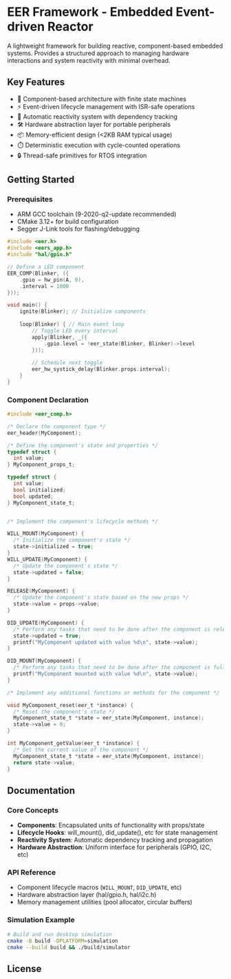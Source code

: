 # EER Framework - Embedded Event-driven Reactor

A lightweight framework for building reactive, component-based embedded systems. Provides a structured approach to managing hardware interactions and system reactivity with minimal overhead.

## Key Features

- 🧩 Component-based architecture with finite state machines
- ⚡ Event-driven lifecycle management with ISR-safe operations
- 🔄 Automatic reactivity system with dependency tracking
- 🛠️ Hardware abstraction layer for portable peripherals
- 📦 Memory-efficient design (<2KB RAM typical usage)
- ⏱️ Deterministic execution with cycle-counted operations
- 🔒 Thread-safe primitives for RTOS integration

## Getting Started

### Prerequisites
- ARM GCC toolchain (9-2020-q2-update recommended)
- CMake 3.12+ for build configuration
- Segger J-Link tools for flashing/debugging

```c
#include <eer.h>
#include <eers_app.h>
#include "hal/gpio.h"

// Define a LED component
EER_COMP(Blinker, ({
    .gpio = hw_pin(A, 0),
    .interval = 1000
}));

void main() {
    ignite(Blinker); // Initialize components
    
    loop(Blinker) { // Main event loop
        // Toggle LED every interval
        apply(Blinker, _({
            .gpio.level = !eer_state(Blinker, Blinker)->level
        }));
        
        // Schedule next toggle
        eer_hw_systick_delay(Blinker.props.interval);
    }
}
```

### Component Declaration
```c
#include <eer_comp.h>

/* Declare the component type */
eer_header(MyComponent);

/* Define the component's state and properties */
typedef struct {
  int value;
} MyComponent_props_t;

typedef struct {
  int value;
  bool initialized;
  bool updated;
} MyComponent_state_t;


/* Implement the component's lifecycle methods */

WILL_MOUNT(MyComponent) {
  /* Initialize the component's state */
  state->initialized = true;
}
WILL_UPDATE(MyComponent) {
  /* Update the component's state */
  state->updated = false;
}

RELEASE(MyComponent) {
  /* Update the component's state based on the new props */
  state->value = props->value;
}

DID_UPDATE(MyComponent) {
  /* Perform any tasks that need to be done after the component is released */
  state->updated = true;
  printf("MyComponent updated with value %d\n", state->value);
}

DID_MOUNT(MyComponent) {
  /* Perform any tasks that need to be done after the component is fully initialized */
  printf("MyComponent mounted with value %d\n", state->value);
}

/* Implement any additional functions or methods for the component */

void MyComponent_reset(eer_t *instance) {
  /* Reset the component's state */
  MyComponent_state_t *state = eer_state(MyComponent, instance);
  state->value = 0;
}

int MyComponent_getValue(eer_t *instance) {
  /* Get the current value of the component */
  MyComponent_state_t *state = eer_state(MyComponent, instance);
  return state->value;
}
```


## Documentation

### Core Concepts
- **Components**: Encapsulated units of functionality with props/state
- **Lifecycle Hooks**: will_mount(), did_update(), etc for state management
- **Reactivity System**: Automatic dependency tracking and propagation
- **Hardware Abstraction**: Uniform interface for peripherals (GPIO, I2C, etc)

### API Reference
- Component lifecycle macros (`WILL_MOUNT`, `DID_UPDATE`, etc)
- Hardware abstraction layer (hal/gpio.h, hal/i2c.h)
- Memory management utilities (pool allocator, circular buffers)

### Simulation Example
```bash
# Build and run desktop simulation
cmake -B build -DPLATFORM=simulation
cmake --build build && ./build/simulator
```

## License
